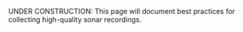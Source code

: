 UNDER CONSTRUCTION: This page will document best practices for collecting high-quality sonar recordings.
